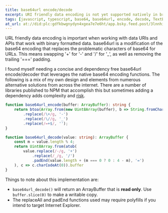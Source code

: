 ```yaml
---
title: base64url encode/decode  
excerpt: URI friendly data encoding is not yet supported natively in browsers  
tags: [javascript, typescript, base64, base64url, encode, decode, TextEncoder]
at_url: at://did:plc:gdfkbwgnydyn4xgea7e7e6ht/app.bsky.feed.post/3lnnhingdfc2w
---
```

URL friendly data encoding is important when working with data URIs and APIs that work with binary formatted data.
base64url is a modification of the base64 encoding that replaces the problematic characters of base64 for URLs. This
means swapping '+' for '-' and '/' for '_', as well as removing the trailing '===' padding.

I found myself needing a concise and dependency free base64url encode/decoder that leverages the native base64 encoding
functions. The following is a mix of my own design and elements from numerous alternative solutions from across the
internet. There are a number of libraries published to NPM that accomplish this but sometimes adding a dependency adds
complexity and [risk](https://arstechnica.com/information-technology/2016/03/rage-quit-coder-unpublished-17-lines-of-javascript-and-broke-the-internet/).

```typescript
function base64url_encode(buffer: ArrayBuffer): string {
    return btoa(Array.from(new Uint8Array(buffer), b => String.fromCharCode(b)).join(''))
        .replace(/\+/g, '-')
        .replace(/\//g, '_')
        .replace(/=+$/, '');
}

function base64url_decode(value: string): ArrayBuffer {
    const m = value.length % 4;
    return Uint8Array.from(atob(
        value.replace(/-/g, '+')
            .replace(/_/g, '/')
            .padEnd(value.length + (m === 0 ? 0 : 4 - m), '=')
    ), c => c.charCodeAt(0)).buffer
}
```

Things to note about this implementation are:

- `base64url_decode()` will return an ArrayBuffer that is **read only**. Use `buffer.slice(0)` to make a writable copy.
- The replaceAll and padEnd functions used may require polyfills if you intend to target Internet Explorer.
